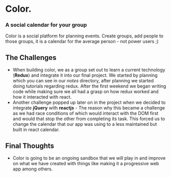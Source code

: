 # Color.
### A social calendar for your group
Color is a social platform for planning events. Create groups, add people to those groups, it is a calendar for the average person - not power users ;)

## The Challenges
- When building color, we as a group set out to learn a current technology (**Redux**) and integrate it into our final project. We started by planning which you can see in our _notes_ directory, after planning we started doing tutorials regarding redux. After the first weekend we began writing code while making sure we all had a grasp on how redux worked and how it interacted with react.
- Another challenge popped up later on in the project when we decided to integrate **jQuery** with **reactjs** - The reason why this became a challenge as we had race conditions of which would interact with the DOM first and would that stop the other from completing its task. This forced us to change the calendar that our app was using to a less maintained but built in react calendar.

## Final Thoughts
- Color is going to be an ongoing sandbox that we will play in and improve on what we have created with things like making it a progressive web app among others.
